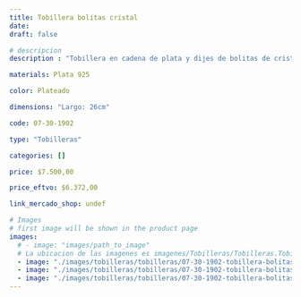 ```yaml
---
title: Tobillera bolitas cristal
date: 
draft: false

# descripcion
description : "Tobillera en cadena de plata y dijes de bolitas de cristal facetados. Cierre tipo reasa."

materials: Plata 925

color: Plateado

dimensions: "Largo: 26cm"

code: 07-30-1902

type: "Tobilleras"

categories: []

price: $7.500,00

price_eftvo: $6.372,00

link_mercado_shop: undef

# Images
# first image will be shown in the product page
images:
  # - image: "images/path_to_image"
  # La ubicacion de las imagenes es imagenes/Tobilleras/Tobilleras.Tobilleras/07-30-1902-tobillera-bolitas-cristal
  - image: "./images/tobilleras/tobilleras/07-30-1902-tobillera-bolitas-cristal_a.jpg"
  - image: "./images/tobilleras/tobilleras/07-30-1902-tobillera-bolitas-cristal_b.jpg"
  - image: "./images/tobilleras/tobilleras/07-30-1902-tobillera-bolitas-cristal_c.jpg"
---
```

